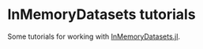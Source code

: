 # InMemoryDatasets tutorials
Some tutorials for working with [InMemoryDatasets.jl](https://github.com/sl-solution/InMemoryDatasets.jl).
